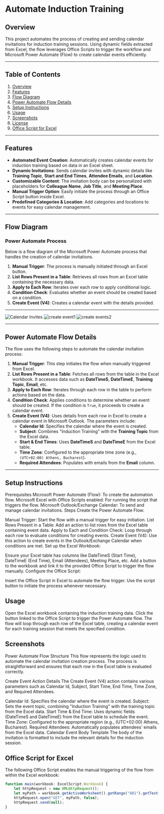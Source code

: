 # Automate Induction Training

## Overview

This project automates the process of creating and sending calendar invitations for induction training sessions. Using dynamic fields extracted from Excel, the flow leverages Office Scripts to trigger the workflow and Microsoft Power Automate (Flow) to create calendar events efficiently.

---

## Table of Contents

1. [Overview](#overview)
2. [Features](#features)
3. [Flow Diagram](#flow-diagram)
4. [Power Automate Flow Details](#power-automate-flow-details)
6. [Setup Instructions](#setup-instructions)
7. [Usage](#usage)
8. [Screenshots](#screenshots)
9. [License](#license)
10. [Office Script for Excel](#office-script-for-excel)
    

---

## Features

- **Automated Event Creation**: Automatically creates calendar events for induction training based on data in an Excel sheet.
- **Dynamic Invitations**: Sends calendar invites with dynamic details like **Training Topic**, **Start and End Times**, **Attendee Emails**, and **Location**.
- **Customizable Content**: The invitation body can be personalized with placeholders for **Colleague Name**, **Job Title**, and **Meeting Place**.
- **Manual Trigger Option**: Easily initiate the process through an Office Script button inside Excel.
- **Predefined Categories & Location**: Add categories and locations to events for easy calendar management.

---

## Flow Diagram

### Power Automate Process

Below is a flow diagram of the Microsoft Power Automate process that handles the creation of calendar invitations.

1. **Manual Trigger**: The process is manually initiated through an Excel button.
2. **List Rows Present in a Table**: Retrieves all rows from an Excel table containing the necessary data.
3. **Apply to Each Row**: Iterates over each row to apply conditional logic.
4. **Condition Check**: Evaluates whether an event should be created based on a condition.
5. **Create Event (V4)**: Creates a calendar event with the details provided.
---
![Calendar Invites](https://github.com/user-attachments/assets/73e1116d-aebf-4f43-9bee-66fb639460fc)
![create event1](https://github.com/user-attachments/assets/17812ad6-bd62-47ea-bcc6-da11ca19145c)
![create events2](https://github.com/user-attachments/assets/2df50822-0a56-4fe4-b74e-a51713fd48af)


---

## Power Automate Flow Details

The flow uses the following steps to automate the calendar invitation process:

1. **Manual Trigger**: This step initiates the flow when manually triggered from Excel.
2. **List Rows Present in a Table**: Fetches all rows from the table in the Excel workbook. It accesses data such as **DateTimeS**, **DateTimeE**, **Training Topic**, **Email**, etc.
3. **Apply to Each Row**: Iterates through each row in the table to perform actions based on the data.
4. **Condition Check**: Applies conditions to determine whether an event should be created. If the condition is `True`, it proceeds to create a calendar event.
5. **Create Event (V4)**: Uses details from each row in Excel to create a calendar event in Microsoft Outlook. The parameters include:
   - **Calendar Id**: Specifies the calendar where the event is created.
   - **Subject**: Combines "Induction Training" with the **Training Topic** from the Excel data.
   - **Start & End Times**: Uses **DateTimeS** and **DateTimeE** from the Excel table.
   - **Time Zone**: Configured to the appropriate time zone (e.g., `(UTC+02:00) Athens, Bucharest`).
   - **Required Attendees**: Populates with emails from the **Email** column.

---
## Setup Instructions
Prerequisites
Microsoft Power Automate (Flow): To create the automation flow.
Microsoft Excel with Office Scripts enabled: For running the script that triggers the flow.
Microsoft Outlook/Exchange Calendar: To send and manage calendar invitations.
Steps
Create the Power Automate Flow:

Manual Trigger: Start the flow with a manual trigger for easy initiation.
List Rows Present in a Table: Add an action to list rows from the Excel table containing event data.
Apply to Each and Condition Check: Loop through each row to evaluate conditions for creating events.
Create Event (V4): Use this action to create events in the Outlook/Exchange Calendar when conditions are met.
Set up the Excel Workbook:

Ensure your Excel table has columns like DateTimeS (Start Time), DateTimeE (End Time), Email (Attendees), Meeting Place, etc.
Add a button to the workbook and link it to the provided Office Script to trigger the flow manually.
Configure the Office Script:

Insert the Office Script in Excel to automate the flow trigger.
Use the script button to initiate the process whenever necessary.
## Usage
Open the Excel workbook containing the induction training data.
Click the button linked to the Office Script to trigger the Power Automate flow.
The flow will loop through each row of the Excel table, creating a calendar event for each training session that meets the specified condition.
## Screenshots
Power Automate Flow Structure
This flow represents the logic used to automate the calendar invitation creation process. The process is straightforward and ensures that each row in the Excel table is evaluated correctly.


Create Event Action Details
The Create Event (V4) action contains various parameters such as Calendar Id, Subject, Start Time, End Time, Time Zone, and Required Attendees.


Calendar Id: Specifies the calendar where the event is created.
Subject: Sets the event topic, combining "Induction Training" with the training topic from the Excel data.
Start Time & End Time: Uses dynamic fields (DateTimeS and DateTimeE) from the Excel table to schedule the event.
Time Zone: Configured to the appropriate region (e.g., (UTC+02:00) Athens, Bucharest).
Required Attendees: Automatically populates attendees' emails from the Excel data.
Calendar Event Body Template
The body of the invitation is formatted to include the relevant details for the induction session.

## Office Script for Excel

The following Office Script enables the manual triggering of the flow from within the Excel workbook:

```typescript
function main(workbook: ExcelScript.Workbook) {
    let httpRequest = new XMLHttpRequest();
    let myPath = workbook.getActiveWorksheet().getRange("AB1").getText();
    httpRequest.open("GET", myPath, false);
    httpRequest.send(null);
}





